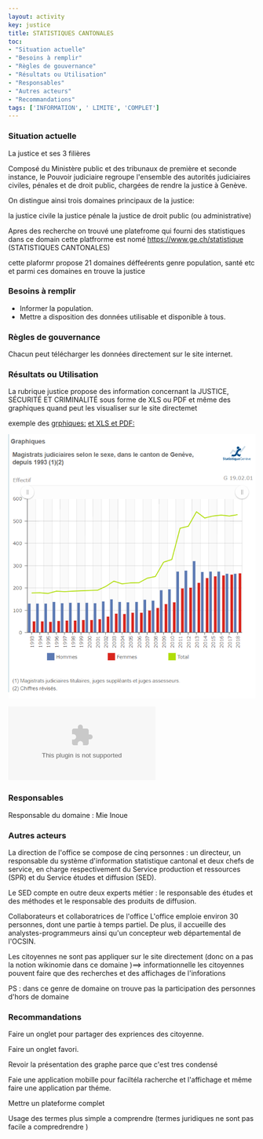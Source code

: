 ```yaml
---
layout: activity
key: justice
title: STATISTIQUES CANTONALES
toc:
- "Situation actuelle"
- "Besoins à remplir"
- "Règles de gouvernance"
- "Résultats ou Utilisation"
- "Responsables"
- "Autres acteurs"
- "Recommandations"
tags: ['INFORMATION', ' LIMITE', 'COMPLET']
---
```


### Situation actuelle

La justice et ses 3 filières

Composé du Ministère public et des tribunaux de première et seconde instance, le Pouvoir judiciaire regroupe l'ensemble des autorités judiciaires civiles, pénales et de droit public, chargées de rendre la justice à Genève.

On distingue ainsi trois domaines principaux de la justice:

la justice civile
la justice pénale
la justice de droit public (ou administrative)

Apres des recherche on trouvé une platefrome qui fourni des statistiques  dans ce domain 
cette platfrorme est nomé https://www.ge.ch/statistique (STATISTIQUES CANTONALES)

cette plaformr propose 21 domaines déffeérents  genre population, santé etc et parmi ces domaines en trouve la justice



### Besoins à remplir

* Informer la population.
* Mettre a disposition des données utilisable et disponible à tous.


### Règles de gouvernance

Chacun peut télécharger les données directement sur le site internet.

### Résultats ou Utilisation

La rubrique justice propose des information concernant la JUSTICE, SÉCURITÉ ET CRIMINALITÉ sous forme de XLS ou PDF et même des graphiques quand peut les visualiser sur le site directemet

exemple des 
[grphiques:](https://www.ge.ch/statistique/domaines/apercu.asp?dom=19_02)
[ et XLS et PDF:](https://www.ge.ch/statistique/graphiques/affichage.asp?filtreGraph=19_02&dom=1)

![Graphe](images/magidtrstJudiciareSelonLesSexe.PNG)

![XLS](images/T_19_02_1_01.xls)







### Responsables

Responsable du domaine : Mie Inoue

### Autres acteurs

La direction de l'office se compose de cinq personnes : un directeur, un responsable du système d'information statistique cantonal et deux chefs de service, en charge respectivement du Service production et ressources (SPR) et du Service études et diffusion (SED).

Le SED compte en outre deux experts métier : le responsable des études et des méthodes et le responsable des produits de diffusion.

Collaborateurs et collaboratrices de l'office
L'office emploie environ 30 personnes, dont une partie à temps partiel. De plus, il accueille des analystes-programmeurs ainsi qu'un concepteur web départemental de l'OCSIN.

Les citoyennes ne sont pas appliquer sur le site directement (donc on a pas  la notion wikinomie  dans ce domaine  )==> informationnelle 
les citoyennes pouvent faire que des recherches et  des affichages de l'inforations 

PS : dans ce genre de  domaine  on trouve  pas la participation des personnes d'hors de domaine




### Recommandations
Faire un onglet pour partager des expriences des citoyenne.

Faire un onglet favori.

Revoir la présentation des graphe parce que c'est tres condensé

Faie une application mobille pour faciltéla racherche et l'affichage et même faire une application par théme.

Mettre un plateforme complet

Usage des termes plus simple a comprendre (termes juridiques ne sont pas facile a compredrendre )